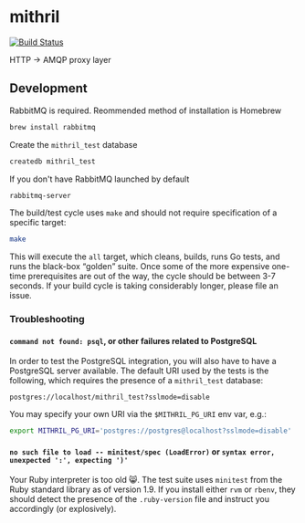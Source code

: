 mithril
=======

[![Build Status](https://travis-ci.org/modcloth/mithril.png?branch=master)](https://travis-ci.org/modcloth-labs/mithril)

HTTP -> AMQP proxy layer

## Development

RabbitMQ is required. Reommended method of installation is Homebrew

```bash
brew install rabbitmq
```

Create the `mithril_test` database

```bash
createdb mithril_test
```

If you don't have RabbitMQ launched by default

```bash
rabbitmq-server
```

The build/test cycle uses `make` and should not require specification of
a specific target:

``` bash
make
```

This will execute the `all` target, which cleans, builds, runs Go tests,
and runs the black-box <q>golden</q> suite.  Once some of the more
expensive one-time prerequisites are out of the way, the cycle should be
between 3-7 seconds.  If your build cycle is taking considerably longer,
please file an issue.

### Troubleshooting

#### `command not found: psql`, or other failures related to PostgreSQL

In order to test the PostgreSQL integration, you will also have to have
a PostgreSQL server available.  The default URI used by the tests is the
following, which requires the presence of a `mithril_test` database:

```
postgres://localhost/mithril_test?sslmode=disable
```

You may specify your own URI via the `$MITHRIL_PG_URI` env var, e.g.:

``` bash
export MITHRIL_PG_URI='postgres://postgres@localhost?sslmode=disable'
```

#### `no such file to load -- minitest/spec (LoadError)` or `syntax error, unexpected ':', expecting ')'`

Your Ruby interpreter is too old :smile_cat:.  The test suite uses
`minitest` from the Ruby standard library as of version 1.9.  If you
install either `rvm` or `rbenv`, they should detect the presence of the
`.ruby-version` file and instruct you accordingly (or explosively).

